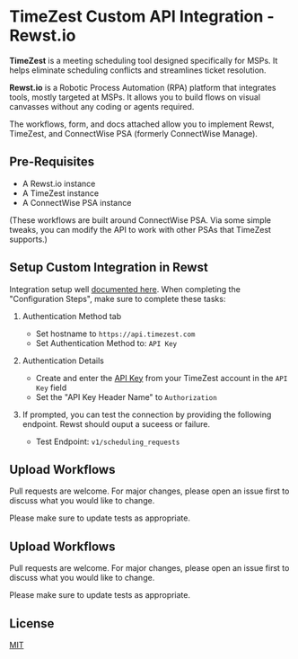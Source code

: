 # TimeZest Custom API Integration - Rewst.io

**TimeZest** is a meeting scheduling tool designed specifically for MSPs. It helps eliminate scheduling conflicts and streamlines ticket resolution. 

**Rewst.io** is a Robotic Process Automation (RPA) platform that integrates tools, mostly targeted at MSPs. It allows you to build flows on visual canvasses without any coding or agents required.


The workflows, form, and docs attached allow you to implement Rewst, TimeZest, and ConnectWise PSA (formerly ConnectWise Manage). 

## Pre-Requisites

* A Rewst.io instance
* A TimeZest instance
* A ConnectWise PSA instance

(These workflows are built around ConnectWise PSA. Via some simple tweaks, you can modify the API to work with other PSAs that TimeZest supports.)

## Setup Custom Integration in Rewst

Integration setup well [documented here](https://docs.rewst.help/documentation/integrations/other/custom-integrations/integration-setup). When completing the "Configuration Steps", make sure to complete these tasks:

1. Authentication Method tab
   * Set hostname to ```https://api.timezest.com```
   * Set Authentication Method to: ```API Key```

2. Authentication Details
   * Create and enter the [API Key](https://app.timezest.com/settings/api_keys) from your TimeZest account in the ```API Key``` field
   *  Set the "API Key Header Name" to ```Authorization```
3. If prompted, you can test the connection by providing the following endpoint. Rewst should ouput a suceess or failure.
   * Test Endpoint: ```v1/scheduling_requests```



## Upload Workflows

Pull requests are welcome. For major changes, please open an issue first
to discuss what you would like to change.

Please make sure to update tests as appropriate.

## Upload Workflows

Pull requests are welcome. For major changes, please open an issue first
to discuss what you would like to change.

Please make sure to update tests as appropriate.

## License

[MIT](https://choosealicense.com/licenses/mit/)
